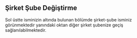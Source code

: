 ## Şirket Şube Değiştirme
Sol üstte isminizin altında bulunan bölümde şirket-şube isminiz görünmektedir yanındaki oktan diğer şirket şubenize geçiş sağlanılabilmektedir. 
